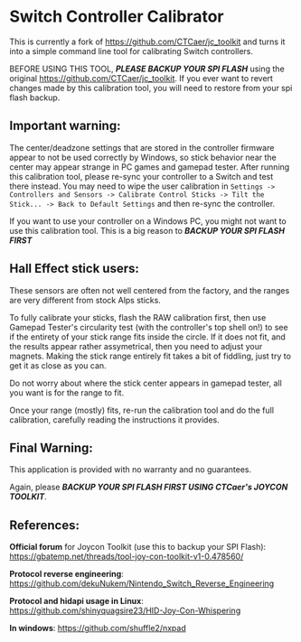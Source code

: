 # Switch Controller Calibrator

This is currently a fork of https://github.com/CTCaer/jc_toolkit and turns it into a simple command line tool for calibrating Switch controllers.

BEFORE USING THIS TOOL, ***PLEASE BACKUP YOUR SPI FLASH*** using the original https://github.com/CTCaer/jc_toolkit. If you ever want to revert changes made by this calibration tool, you will need to restore from your spi flash backup.

## Important warning:

The center/deadzone settings that are stored in the controller firmware appear to not be used correctly by Windows, so stick behavior near the center may appear strange in PC games and gamepad tester. After running this calibration tool, please re-sync your controller to a Switch and test there instead. You may need to wipe the user calibration in `Settings -> Controllers and Sensors -> Calibrate Control Sticks -> Tilt the Stick... -> Back to Default Settings` and then re-sync the controller.

If you want to use your controller on a Windows PC, you might not want to use this calibration tool. This is a big reason to ***BACKUP YOUR SPI FLASH FIRST***

## Hall Effect stick users:

These sensors are often not well centered from the factory, and the ranges are very different from stock Alps sticks.

To fully calibrate your sticks, flash the RAW calibration first, then use Gamepad Tester's circularity test (with the controller's top shell on!) to see if the entirety of your stick range fits inside the circle. If it does not fit, and the results appear rather assymetrical, then you need to adjust your magnets. Making the stick range entirely fit takes a bit of fiddling, just try to get it as close as you can.

Do not worry about where the stick center appears in gamepad tester, all you want is for the range to fit.

Once your range (mostly) fits, re-run the calibration tool and do the full calibration, carefully reading the instructions it provides.


## Final Warning:

This application is provided with no warranty and no guarantees.

Again, please ***BACKUP YOUR SPI FLASH FIRST USING CTCaer's JOYCON TOOLKIT***.

## References:

**Official forum** for Joycon Toolkit (use this to backup your SPI Flash): https://gbatemp.net/threads/tool-joy-con-toolkit-v1-0.478560/

**Protocol reverse engineering**: https://github.com/dekuNukem/Nintendo_Switch_Reverse_Engineering

**Protocol and hidapi usage in Linux**: https://github.com/shinyquagsire23/HID-Joy-Con-Whispering

**In windows**: https://github.com/shuffle2/nxpad
